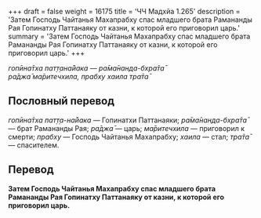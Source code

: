 +++
draft = false
weight = 16175
title = 'ЧЧ Мадхйа 1.265'
description = 'Затем Господь Чайтанья Махапрабху спас младшего брата Рамананды Рая Гопинатху Паттанаяку от казни, к которой его приговорил царь.'
summary = 'Затем Господь Чайтанья Махапрабху спас младшего брата Рамананды Рая Гопинатху Паттанаяку от казни, к которой его приговорил царь.'
+++

_гопӣна̄тха пат̣т̣ана̄йака — ра̄ма̄нанда-бхра̄та̄  
ра̄джа̄ ма̄ритечхила, прабху хаила тра̄та̄_

## Пословный перевод

_гопӣна̄тха_ _пат̣т̣а_\-_на̄йака_ — Гопинатхи Паттанаяки; _ра̄ма̄нанда_\-_бхра̄та̄_ — брат Рамананды Рая; _ра̄джа̄_ — царь; _ма̄ритечхила_ — приговорил к смерти; _прабху_ — Господь Чайтанья Махапрабху; _хаила_ — стал; _тра̄та̄_ — спасителем.

## Перевод

**Затем Господь Чайтанья Махапрабху спас младшего брата Рамананды Рая Гопинатху Паттанаяку от казни, к которой его приговорил царь.**
